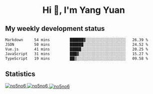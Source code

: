 <h1 align="center">Hi 👋, I'm Yang Yuan</h1>


## My weekly development status
<!--START_SECTION:waka-->

```txt
Markdown     54 mins         ██████▓░░░░░░░░░░░░░░░░░░   26.39 %
JSON         50 mins         ██████░░░░░░░░░░░░░░░░░░░   24.52 %
Vue.js       41 mins         █████░░░░░░░░░░░░░░░░░░░░   20.25 %
JavaScript   31 mins         ███▓░░░░░░░░░░░░░░░░░░░░░   15.27 %
TypeScript   19 mins         ██▒░░░░░░░░░░░░░░░░░░░░░░   09.58 %
```

<!--END_SECTION:waka-->

## Statistics
<a href="https://github.com/anuraghazra/github-readme-stats">
  <img src="https://github-readme-stats.vercel.app/api/top-langs/?username=no5no6&theme=dracula" alt="no5no6">
</a>
<a href="https://github.com/anuraghazra/github-readme-stats">
  <img src="https://github-readme-stats.vercel.app/api?username=no5no6&show_icons=true&theme=dracula&line_height=40" alt="no5no6">
</a>
<a href="https://github.com/anuraghazra/github-readme-stats">
  <img align="center" src="https://github-readme-streak-stats.herokuapp.com/?user=no5no6&theme=dracula" alt="no5no6" />
</a>